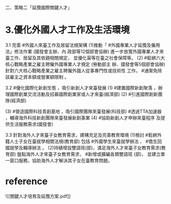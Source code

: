 二、策略二「延攬國際關鍵人才」

# 3.優化外國人才工作及生活環境
3.1 完善 #外國人來臺工作及居留法規架構
(1)推動「 #外國專業人才延攬及僱用法」修法作業 (國發會主辦、內 政部等12個部會協辦) 
進一步放寬外國專業人才來臺工作、居留及其依親相關規定， 並優化渠等在臺之社會保障等。
(2) #鬆綁六大核心戰略產業之雇主聘僱外國專業人才規定 (勞動部主 辦、國發會等5個部會協辦) 
針對六大核心戰略產業之雇主聘僱外國人從事專門性或技術性 工作， #通案免除該雇主之資本額或營業額限制 。

3.2  #優化國際化新創生態 ，吸引新創人才來臺發展
(1) #建置國際新創聚落 ，辦理國際創業交流活動及招募國際創業家或人才來臺(經濟部) 
(2) #引進國際創新團隊(經濟部)

(3) #營造國際科技青創基地 ，吸引國際團隊來臺發展(科技部) 
#透過TTA加速器 ，輔導海外科技新創團隊來臺發展新創事業
(4) #協助新創人才申辦來臺程序 及提供生活服務需求(國發會) 

3.3 針對海外人才來臺子女教育需求，建構充足及完善教育環境 
(1)檢討 #鬆綁外籍人士子女在臺就學相關法規(教育部) 
包括 #外國學生來臺就學辦法 、 #僑生回國就學及輔導辦法 。 
(2)持續增設雙語班(部)，滿足海外人才來臺子女教育需求(教育部) 
盤點海外人才來臺子女教育需求， #新增或擴編各類雙語班 (部)， 並建立單一窗口服務，協助海外人才解決其子女在臺教育問題。

# reference
![[關鍵人才培育及延攬方案.pdf]]